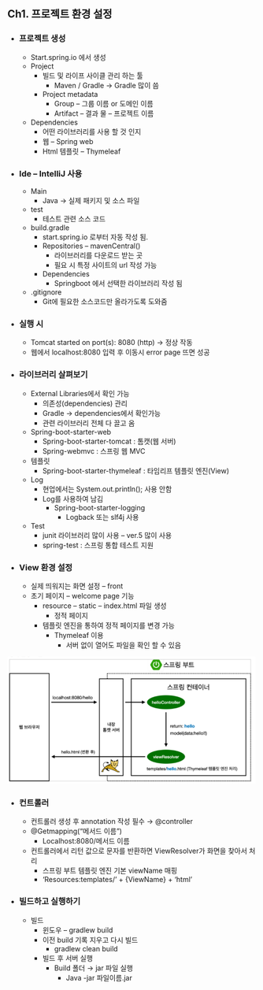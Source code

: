 ## Ch1. 프로젝트 환경 설정
  - ### 프로젝트 생성
    - Start.spring.io 에서 생성
    - Project
      - 빌드 및 라이프 사이클 관리 하는 툴
        - Maven / Gradle → Gradle 많이 씀
      - Project metadata
        - Group – 그룹 이름 or 도메인 이름 
        - Artifact – 결과 물 – 프로젝트 이름
    - Dependencies
      - 어떤 라이브러리를 사용 할 것 인지
      - 웹 – Spring web
      - Html 템플릿 – Thymeleaf
  - ### Ide – IntelliJ 사용
    - Main
      - Java → 실제 패키지 및 소스 파일
    - test
      - 테스트 관련 소스 코드
    - build.gradle
      - start.spring.io 로부터 자동 작성 됨.
      - Repositories – mavenCentral()
        - 라이브러리를 다운로드 받는 곳
        - 필요 시 특정 사이트의 url 작성 가능
      - Dependencies
        - Springboot 에서 선택한 라이브러리 작성 됨
    - .gitignore
      - Git에 필요한 소스코드만 올라가도록 도와줌
  - ### 실행 시
    - Tomcat started on port(s): 8080 (http) → 정상 작동
    - 웹에서 localhost:8080 입력 후 이동시 error page 뜨면 성공
  - ### 라이브러리 살펴보기
    - External Libraries에서 확인 가능
      - 의존성(dependencies) 관리
      - Gradle → dependencies에서 확인가능
      - 관련 라이브러리 전체 다 끌고 옴
    - Spring-boot-starter-web
      - Spring-boot-starter-tomcat : 톰캣(웹 서버)
      - Spring-webmvc : 스프링 웹 MVC
    - 템플릿
      - Spring-boot-starter-thymeleaf : 타임리프 템플릿 엔진(View)
    - Log
      - 현업에서는 System.out.println(); 사용 안함
      - Log를 사용하여 남김
        - Spring-boot-starter-logging
          - Logback 또는 slf4j 사용
    - Test
      - junit 라이브러리 많이 사용 – ver.5 많이 사용
      - spring-test : 스프링 통합 테스트 지원
  - ### View 환경 설정
    - 실제 띄워지는 화면 설정 – front
    - 초기 페이지 – welcome page 기능
      - resource – static – index.html 파일 생성
        - 정적 페이지
      - 템플릿 엔진을 통하여 정적 페이지를 변경 가능
        - Thymeleaf 이용
          - 서버 없이 열어도 파일을 확인 할 수 있음

![](img1.png)

- ### 컨트롤러
  - 컨트롤러 생성 후 annotation 작성 필수 → @controller
  - @Getmapping(“메서드 이름”)
    - Localhost:8080/메서드 이름
  - 컨트롤러에서 리턴 값으로 문자를 반환하면 ViewResolver가 화면을 찾아서 처리
    - 스프링 부트 템플릿 엔진 기본 viewName 매핑
    - ‘Resources:templates/’ + {ViewName} + ‘html’
- ### 빌드하고 실행하기
  - 빌드
    - 윈도우 – gradlew build
    - 이전 build 기록 지우고 다시 빌드
      - gradlew clean build
    - 빌드 후 서버 실행
      - Build 폴더 → jar 파일 실행
        - Java -jar 파일이름.jar

